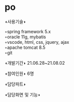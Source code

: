 # po


◖사용기술◗   
   
◦spring framework 5.x   
◦oracle 11g, mybatis   
◦vscode, html, css, jquery, ajax   
◦apache tomcat 8.5   
◦git   

◖개발기간◗
21.06.28~21.08.02

◖참여인원◗
6명

◖담당파트◗

◖담당화면 및 기능◗
